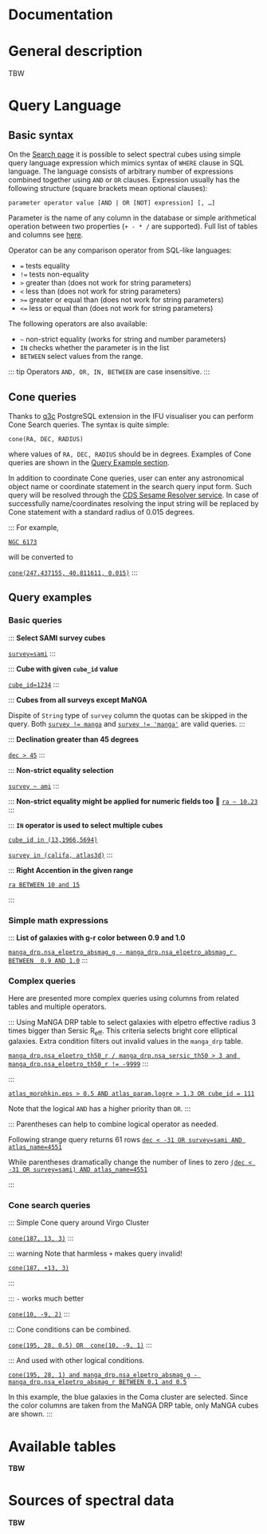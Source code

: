 Documentation
===

# General description

TBW
# Query Language

## Basic syntax

On the [Search page](search/) it is possible to select spectral cubes using simple query language expression which mimics syntax of `WHERE` clause in SQL language. The language consists of arbitrary number of expressions combined together using `AND` or `OR` clauses. Expression usually has the following structure (square brackets mean optional clauses):

```
parameter operator value [AND | OR [NOT] expression] [, …]
```

Parameter is the name of any column in the database or simple arithmetical operation between two properties (`+ - * /` are supported). Full list of tables and columns see [here](#available-tables).


Operator can be any comparison operator from SQL-like languages:


- `=` tests equality
- `!=` tests non-equality
- `>` greater than (does not work for string parameters)
- `<` less than (does not work for string parameters)
- `>=` greater or equal than (does not work for string parameters)
- `<=` less or equal than (does not work for string parameters)

The following operators are also available:

- `~` non-strict equality (works for string and number parameters)
- `IN` checks whether the parameter is in the list
- `BETWEEN` select values from the range.

::: tip
Operators `AND, OR, IN, BETWEEN` are case insensitive.
:::

## Cone queries

Thanks to [q3c](https://github.com/segasai/q3c) PostgreSQL extension in the IFU visualiser you can perform Cone Search queries. The syntax is quite simple:
```
cone(RA, DEC, RADIUS)
```
where values of `RA, DEC, RADIUS` should be in degrees. Examples of Cone queries are shown in the [Query Example section](#cone-search-queries).


In addition to coordinate Cone queries, user can enter any astronomical object name or coordinate statement in the search query input form. Such query will be resolved through the [CDS Sesame Resolver service](https://cds.u-strasbg.fr/cgi-bin/Sesame). In case of successfully name/coordinates resolving the input string will be replaced by Cone statement with a standard radius of 0.015 degrees.

:::
For example, 

[`NGC 6173`](search?q=NGC+6173)

will be converted to

[`cone(247.437155, 40.811611, 0.015)`](search?q=cone(247.437155,+40.811611,+0.015))
:::



## Query examples

### Basic queries

:::
**Select SAMI survey cubes**

[`survey=sami`](search?q=survey=sami)
:::

:::
**Cube with given `cube_id` value**

[`cube_id=1234`](search?q=cube_id=1234)
:::

:::
**Cubes from all surveys except MaNGA**

Dispite of `String` type of `survey` column the quotas can be skipped in the query.
Both
[`survey != manga`](search?q=survey!=manga)
and
[`survey != 'manga'`](search?q=survey!='manga')
are valid queries.
:::

:::
**Declination greater than 45 degrees**

[`dec > 45`](search?q=dec>45)
:::

:::
**Non-strict equality selection**

[`survey ~ ami`](search?q=survey~ami)
:::

:::
**Non-strict equality might be applied for numeric fields too** 🤦
[`ra ~ 10.23`](search?q=ra~10.2)
:::

:::
**`IN` operator is used to select multiple cubes**

[`cube_id in (13,1966,5694)`](<search?q=cube_id+in+(13,1966,5694)>)

[`survey in (califa, atlas3d)`](<search?q=survey+in+(califa,+atlas3d)>)
:::

:::
**Right Accention in the given range**

[`ra BETWEEN 10 and 15`](search?q=ra+BETWEEN+10+and+15)

:::

### Simple math expressions

:::
**List of galaxies with g-r color between 0.9 and 1.0**

[`manga_drp.nsa_elpetro_absmag_g - manga_drp.nsa_elpetro_absmag_r BETWEEN  0.9 AND 1.0`](search?q=manga_drp.nsa_elpetro_absmag_g+-+manga_drp.nsa_elpetro_absmag_r+between++0.9+and+1.0)
:::


### Complex queries

Here are presented more complex queries using columns from related tables and multiple operators.

:::
Using MaNGA DRP table to select galaxies with elpetro effective radius 3 times bigger than Sersic R<sub>eff</sub>. This criteria selects bright core elliptical galaxies. Extra condition filters out invalid values in the `manga_drp` table.

[`manga_drp.nsa_elpetro_th50_r / manga_drp.nsa_sersic_th50 > 3 and manga_drp.nsa_elpetro_th50_r != -9999`](search?q=manga_drp.nsa_elpetro_th50_r+/+manga_drp.nsa_sersic_th50+>+3+and+manga_drp.nsa_elpetro_th50_r+!=+-9999)
:::


:::

[`atlas_morphkin.eps > 0.5 AND atlas_param.logre > 1.3 OR cube_id = 111`](search?q=atlas_morphkin.eps+>+0.5+AND+atlas_param.logre+>+1.3+OR+cube_id+=+111)

Note that the logical `AND` has a higher priority than `OR`.
:::


:::
Parentheses can help to combine logical operator as needed.

Following strange query returns 61 rows
[`dec < -31 OR survey=sami AND atlas_name=4551`](search?q=dec+<+-31+OR+survey=sami+AND+atlas_name=4551)

While parentheses dramatically change the number of lines to zero
[`(dec < -31 OR survey=sami) AND atlas_name=4551`](search?q=(dec+<+-31+OR+survey=sami)+AND+atlas_name=4551)

:::



### Cone search queries


:::
Simple Cone query around Virgo Cluster

[`cone(187, 13, 3)`](search?q=cone(187,+13,+3))
:::

::: warning
Note that harmless `+` makes query invalid!

[`cone(187, +13, 3)`](search?q=cone(187,+%2B13,+3))

:::


:::
`-` works much better

[`cone(10, -9, 2)`](search?q=cone(10,+-9,+2))
:::


:::
Cone conditions can be combined.

[`cone(195, 28, 0.5) OR  cone(10, -9, 1)`](search?q=cone(195,+28,+0.5)+OR++cone(10,+-9,+1))
:::


:::
And used with other logical conditions.
 
[`cone(195, 28, 1) and manga_drp.nsa_elpetro_absmag_g - manga_drp.nsa_elpetro_absmag_r BETWEEN 0.1 and 0.5`](search?q=cone(195,+28,+1)+and+manga_drp.nsa_elpetro_absmag_g+-+manga_drp.nsa_elpetro_absmag_r+BETWEEN+0.1+and+0.5)


In this example, the blue galaxies in the Coma cluster are selected. Since the color columns are taken from the MaNGA DRP table, only MaNGA cubes are shown.
:::



# Available tables

**TBW**

# Sources of spectral data

**TBW**